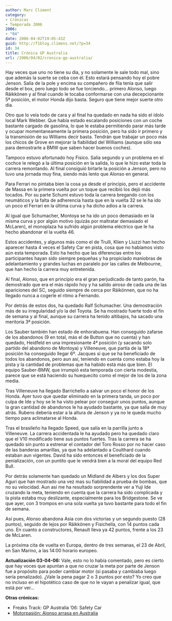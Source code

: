 ```yaml
---
author: Marc Climent
category:
- Crónicas
- Temporada 2006
2006:
- "04"
date: 2006-04-02T19:05:43Z
guid: http://f1blog.climens.net/?p=34
id: 34
title: Crónica GP Australia
url: /2006/04/02/cronica-gp-australia/
---
```


Hay veces que uno no tiene su dia, y no solamente le sale todo mal, sino que además la suerte se ceba con él. Esto estará pensando hoy el pobre Jenson. Salía de la pole y encima su compañero de fila tenía que salir desde el box, pero luego todo se fue torciendo&#8230; primero Alonso, luego Räikkönen y al final cuando le tocaba conformarse con una decepcionante 5ª posición, el motor Honda dijo basta. Seguro que tiene mejor suerte otro dia.

Otro que lo veía todo de cara y al final ha quedado en nada ha sido el ídolo local Mark Webber. Que había estado escalando posiciones con un coche bastante cargado de gasolina, lo que le estaba permitiendo parar más tarde y ocupar momentaneamente la primera posición, pero ha sido ir primero y la transmisión de su Williams decir basta. Tendrán que trabajar un poco más los chicos de Grove en mejorar la fiabilidad del Williams (aunque sólo sea para demostrarle a BMW que saben hacer buenos coches).
  
Tampoco estuvo afortunado hoy Fisico. Salía segundo y un problema en el cochce le relegó a la última posición en la salida, lo que le hizo estar toda la carrera remontando. Al final consiguió birlarle la posición a Jenson, pero no tuvo una jornada muy fina, siendo más lento que Alonso en general.

Para Ferrari no pintaba bien la cosa ya desde el principio, pero el accidente de Massa en la primera vuelta por un toque que recibió los dejó más tocados. Por su parte Schumi estuvo toda la carrera bregando con los neumáticos y la falta de adherencia hasta que en la vuelta 32 se le ha ido un poco el Ferrari en la última curva y ha dicho adios a la carrera.

Al igual que Schumacher, Montoya se ha ido un poco demasiado en la misma curva y por algún motivo (quizás por maltratar demasiado el McLaren), el monoplaza ha sufrido algún problema eléctrico que le ha hecho abandonar el la vuelta 46.

Estos accidentes, y algunos más como el de Trulli, Klien y Liuzzi han hecho aparecer hasta 4 veces el Safety Car en pista, cosa que no habíamos visto aún esta temporada. Esto ha hecho que las diferencias entre los participantes hayan sido siempre pequeñas y ha propiciado maniobras de adelantamiento y grandes luchas en paralelo por las calles de Melbourne, que han hecho la carrera muy entretenida.

Al final, Alonso, que en principio era el gran perjudicado de tanto parón, ha demostrado que era el más rápido hoy y ha salido airoso de cada una de las apariciones del SC, seguido siempre de cerca por Räikönnen, que no ha llegado nunca a cogerle el ritmo a Fernando.

Por detrás de estos dos, ha quedado Ralf Schumacher. Una demostración más de su irregularidad y/o la del Toyota. Se ha mostrado fuerte todo el fin de semana y al final, aunque su carrera ha tenido altibajos, ha sacado una meritoria 3ª posición.

Los Sauber también han estado de enhorabuena. Han conseguido zafarse de los abandonos (9 en total, más el de Button que no cuenta) y han quedado, Heidfeld en una impresionante 4ª posición (y sacando solo partido del abandono de Montoya) y Villeneuve, que partía de la 18ª posición ha conseguido llegar 6º. Jacques sí que se ha beneficiado de todos los abandonos, pero aun así, teniendo en cuenta como estaba hoy la pista y la cantidad de problemas que ha habido está más que bien. El equipo Sauber-BMW, que irrumpió esta temporada con cierta modestia, parece que se está haciendo su huequecito como el mejor de los de la zona media.

Tras Villeneuve ha llegado Barrichello a salvar un poco el honor de los Honda. Ayer tuvo que quedar eliminado en la primera tanda, un poco por culpa de Ide y hoy se le ha visto pelear por conseguir unos puntos, aunque la gran cantidad de abandonos le ha ayudado bastante, ya que salía de muy atrás. Rubens debería estar a la altura de Jenson y ya no le queda mucho tiempo para aclimatarse al Honda.

Tras el brasileño ha llegado Speed, que salía en la parrilla junto a Villeneuve. La carrera accidentada le ha ayudado pero ha quedado claro que el V10 modificado tiene sus puntos fuertes. Tras la carrera se ha quedado sin punto a estrenar el contador del Toro Rosso por no hacer caso de las banderas amarillas, ya que ha adelantado a Coulthard cuando estaban aun vigentes. David ha sido entonces el beneficiado de la penialización, con un puntito que le vendrá bien a la moral del equipo Red Bull.

Por detrás solamente han quedado un Midland de Albers y los dos Super Aguri que han mostrado una vez mas su fiabilidad a prueba de bombas, que no su velocidad. Aun así me ha resultado sorprendente ver a Yuji Ide cruzando la meta, teniendo en cuenta que la carrera ha sido complicada y la pista estaba muy deslizante, especialmente para los Bridgestone. Se ve que ayer, con 3 trompos en una sola vuelta ya tuvo bastante para todo el fin de semana.

Así pues, Alonso abandona Asia con dos victorias y un segundo puesto (28 puntos), seguido de lejos por Räikkönen y Fisichella, con 14 puntos cada uno. En cuanto a constructores, Renault lleva ya 42 puntos, frente a los 23 de McLaren.

La próxima cita de vuelta en Europa, dentro de tres semanas, el 23 de Abril, en San Marino, a las 14:00 horario europeo.

**Actualización 03-04-06:** Vale, esto no lo había comentado, pero es cierto que hay voces que apuntan a que no cruzar la meta por parte de Jenson fue a propósito para poder cambiar motor (si pasaba y cambiaba luego sería penalizado). ¿Vale la pena pagar 2 o 3 puntos por esto? Yo creo que no incluso en el hipotético caso de que no le vayan a penalizar igual, que está por ver&#8230;
  
**Otras crónicas:**

  * Freaks Track: GP Australia &#8217;06: Safety Car
  * [Motorpasión: Alonso arrasa en Australia](http://www.motorpasion.com/archivos/2006/04/02-alonso-arrasa-en-australia.php)